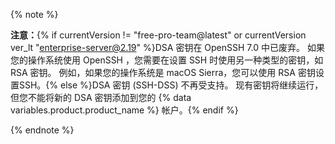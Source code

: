 {% note %}

**注意：**{% if currentVersion != "free-pro-team@latest" or currentVersion ver_lt "enterprise-server@2.19" %}DSA 密钥在 OpenSSH 7.0 中已废弃。 如果您的操作系统使用 OpenSSH ，您需要在设置 SSH 时使用另一种类型的密钥，如 RSA 密钥。 例如，如果您的操作系统是 macOS Sierra，您可以使用 RSA 密钥设置SSH。{% else %}DSA 密钥 (SSH-DSS) 不再受支持。 现有密钥将继续运行，但您不能将新的 DSA 密钥添加到您的 {% data variables.product.product_name %} 帐户。{% endif %}

{% endnote %}
